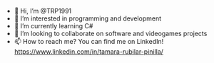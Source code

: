 - 👋 Hi, I’m @TRP1991
- 👀 I’m interested in programming and development
- 🌱 I’m currently learning C#
- 💞️ I’m looking to collaborate on software and videogames projects 
- 📫 How to reach me? You can find me on LinkedIn! https://www.linkedin.com/in/tamara-rubilar-pinilla/ 

<!---
TRP1991/TRP1991 is a ✨ special ✨ repository because its `README.md` (this file) appears on your GitHub profile.
You can click the Preview link to take a look at your changes.
--->
